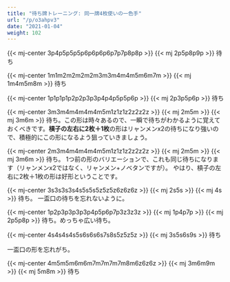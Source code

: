 ```yaml
---
title: "待ち牌トレーニング: 同一牌4枚使いの一色手"
url: "/p/o3ahpv3"
date: "2021-01-04"
weight: 102
---
```


{{< mj-center 3p4p5p5p5p6p6p6p6p7p7p8p8p >}}
{{< mj 2p5p8p9p >}} 待ち

{{< mj-center 1m1m2m2m2m2m3m3m4m4m5m6m7m >}}
{{< mj 1m4m5m8m >}} 待ち

{{< mj-center 1p1p1p1p2p2p3p3p4p4p5p5p6p >}}
{{< mj 2p3p5p6p >}} 待ち

{{< mj-center 3m3m4m4m4m4m5m1z1z1z2z2z2z >}}
{{< mj 2m5m >}} {{< mj 3m6m >}} 待ち。この形は時々あるので、一瞬で待ちがわかるように覚えておくべきです。**槓子の左右に2枚＋1枚**の形はリャンメンx2の待ちになり強いので、積極的にこの形になるよう狙っていきましょう。

{{< mj-center 2m3m4m4m4m4m5m1z1z1z2z2z2z >}}
{{< mj 2m5m >}} {{< mj 3m6m >}} 待ち。
1つ前の形のバリエーションで、これも同じ待ちになります（リャンメンx2ではなく、リャンメン+ノベタンですが）。
やはり、槓子の左右に2枚＋1枚の形は好形ということです。

{{< mj-center 3s3s3s3s4s5s5s5z5z5z6z6z6z >}}
{{< mj 2s5s >}} {{< mj 4s >}} 待ち。
一盃口の待ちを忘れないように。

{{< mj-center 1p2p3p3p3p3p4p5p6p7p3z3z3z >}}
{{< mj 1p4p7p >}} {{< mj 2p5p8p >}} 待ち。めっちゃ広い待ち。

{{< mj-center 4s4s4s4s5s6s6s6s7s8s5z5z5z >}}
{{< mj 3s5s6s9s >}} 待ち

一盃口の形を忘れがち。

{{< mj-center 4m5m5m6m6m7m7m7m7m8m6z6z6z >}}
{{< mj 3m6m9m >}} {{< mj 5m8m >}} 待ち
